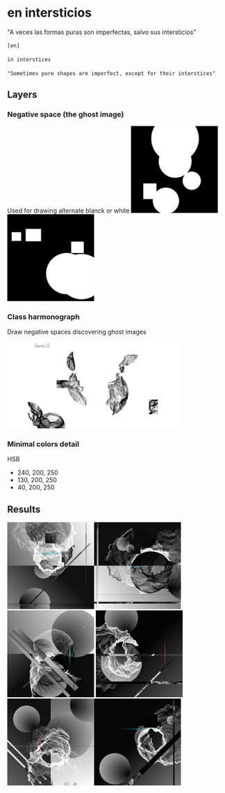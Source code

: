 # en intersticios

"A veces las formas puras son imperfectas, salvo sus intersticios"

```
[en] 

in interstices

"Sometimes pure shapes are imperfect, except for their interstices"
```

## Layers

### Negative space (the ghost image)

Used for drawing alternate blanck or white
<img src="https://github.com/andrusenn/intersticios/blob/master/images/n0.jpg?raw=true" width="200"><img src="https://github.com/andrusenn/intersticios/blob/master/images/n1.jpg?raw=true" width="200">

### Class harmonograph

Draw negative spaces discovering ghost images

<img src="https://github.com/andrusenn/intersticios/blob/master/images/h1.jpg?raw=true" width="200"><img src="https://github.com/andrusenn/intersticios/blob/master/images/h2.jpg?raw=true" width="200">

### Minimal colors detail

HSB
- 240, 200, 250
- 130, 200, 250
- 40, 200, 250

## Results
<img src="https://github.com/andrusenn/intersticios/blob/master/images/00.jpg?raw=true" width="200"><img src="https://github.com/andrusenn/intersticios/blob/master/images/01.jpg?raw=true" width="200"><img src="https://github.com/andrusenn/intersticios/blob/master/images/02.jpg?raw=true" width="200">
<img src="https://github.com/andrusenn/intersticios/blob/master/images/03.jpg?raw=true" width="200"><img src="https://github.com/andrusenn/intersticios/blob/master/images/04.jpg?raw=true" width="200"><img src="https://github.com/andrusenn/intersticios/blob/master/images/05.jpg?raw=true" width="200">
